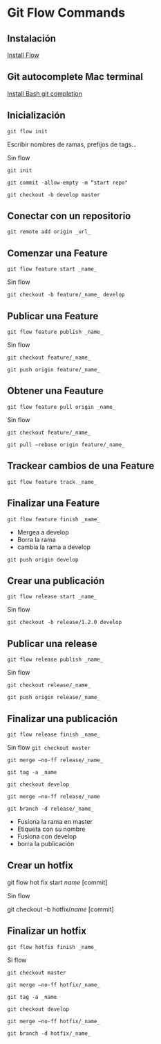 # Git Flow Commands
## Instalación
[Install Flow](https://github.com/petervanderdoes/gitflow-avh/wiki/Installation)
## Git autocomplete Mac terminal
[Install Bash git completion](https://github.com/bobthecow/git-flow-completion/wiki/Install-Bash-git-completion)
## Inicialización

`git flow init`

Escribir nombres de ramas, prefijos de tags…

Sin flow

`git init`

`git commit -allow-empty -m “start repo"`

`git checkout -b develop master`

## Conectar con un repositorio

`git remote add origin _url_`

## Comenzar una Feature

`git flow feature start _name_`

Sin flow

`git checkout -b feature/_name_ develop`

## Publicar una Feature

`git flow feature publish _name_`

Sin flow

`git checkout feature/_name_`

`git push origin feature/_name_`

## Obtener una Feauture

`git flow feature pull origin _name_`

Sin flow

`git checkout feature/_name_`

`git pull —rebase origin feature/_name_`

## Trackear cambios de una Feature

`git flow feature track _name_`

## Finalizar una Feature

`git flow feature finish _name_`

* Mergea a develop
* Borra la rama
* cambia la rama a develop

`git push origin develop`

## Crear una publicación

`git flow release start _name_`

Sin flow

`git checkout -b release/1.2.0 develop`

## Publicar una release

`git flow release publish _name_`

Sin flow

`git checkout release/_name_`

`git push origin release/_name_`

## Finalizar una publicación

`git flow release finish _name_`

Sin flow
`git checkout master`

`git merge —no-ff release/_name_`

`git tag -a _name`

`git checkout develop`

`git merge —no-ff release/_name`

`git branch -d release/_name_`

* Fusiona la rama en master
* Etiqueta con su nombre
* Fusiona con develop
* borra la publicación

## Crear un hotfix

git flow hot fix start _name_ [commit]

Sin flow

git checkout -b hotfix/_name_ [commit]

## Finalizar un hotfix

`git flow hotfix finish _name_`

Si flow

`git checkout master`

`git merge —no-ff hotfix/_name_`

`git tag -a _name`

`git checkout develop`

`git merge —no-ff hotfix/_name_`

`git branch -d hotfix/_name_`
